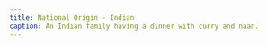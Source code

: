 ```yaml
---
title: National Origin - Indian
caption: An Indian family having a dinner with curry and naan.
---
```

